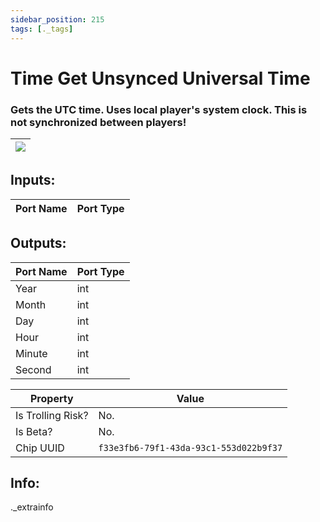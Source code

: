 ```yaml
---
sidebar_position: 215
tags: [._tags]
---
```


# Time Get Unsynced Universal Time


### Gets the UTC time. Uses local player's system clock. This is not synchronized between players!

| ![](https://images-ext-2.discordapp.net/external/MPmIaQzlEPmgGWlgi-WxBBXt0Bjv_zWPkg1y1f_sy3s/https/www.recroomcircuits.com/image/circuit/absolute-value?width=206&height=108) |
|-----|

## Inputs:
| Port Name | Port Type |
|-----------|-----------|

## Outputs:
| Port Name | Port Type |
|-----------|-----------|
| Year | int |
| Month | int |
| Day | int |
| Hour | int |
| Minute | int |
| Second | int | 

| Property  | Value |
|-------------------|-----------|
| Is Trolling Risk? | No. |
| Is Beta? | No. |
| Chip UUID | `f33e3fb6-79f1-43da-93c1-553d022b9f37` |

## Info:
._extrainfo